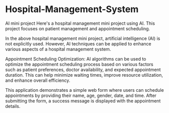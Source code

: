 # Hospital-Management-System
AI mini project
Here's a hospital management mini project using AI. This project focuses on patient management and appointment scheduling. 

In the above hospital management mini project, artificial intelligence (AI) is not explicitly used. However, AI techniques can be applied to enhance various aspects of a hospital management system.

Appointment Scheduling Optimization: AI algorithms can be used to optimize the appointment scheduling process based on various factors such as patient preferences, doctor availability, and expected appointment duration. This can help minimize waiting times, improve resource utilization, and enhance overall efficiency.

This application demonstrates a simple web form where users can schedule appointments by providing their name, age, gender, date, and time. After submitting the form, a success message is displayed with the appointment details.



